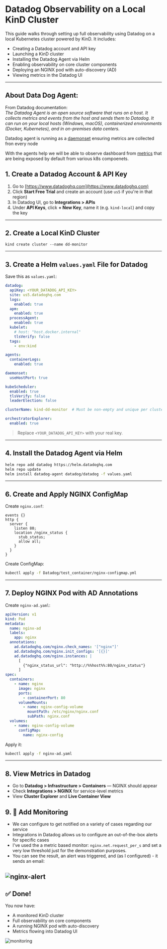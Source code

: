 # Datadog Observability on a Local KinD Cluster

This guide walks through setting up full observability using Datadog on a local Kubernetes cluster powered by KinD. It includes:
- Creating a Datadog account and API key
- Launching a KinD cluster
- Installing the Datadog Agent via Helm
- Enabling observability on core cluster components
- Deploying an NGINX pod with auto-discovery (AD)
- Viewing metrics in the Datadog UI

---
## About Data Dog Agent:
From Datadog documentation: <br>
<i>The Datadog Agent is an open source software that runs on a host. It collects metrics and events from the host and sends them to Datadog. It can run on your local hosts (Windows, macOS), containerized environments (Docker, Kubernetes), and in on-premises data centers.</i>

Datadog agent is running as a [daemonset](https://kubernetes.io/do.cs/concepts/workloads/controllers/daemonset/) ensuring metrics are collected fron every node


With the agents help we will be able to observe dashboard from [metrics]((https://kubernetes.io/docs/reference/instrumentation/metrics/)) that are being exposed by default from various k8s compoenets. 


## 1. Create a Datadog Account & API Key

1. Go to [https://www.datadoghq.com](https://www.datadoghq.com)
2. Click **Start Free Trial** and create an account (use `us5` if you're in that region)
3. In Datadog UI, go to **Integrations > APIs**
4. Under **API Keys**, click **+ New Key**, name it (e.g. `kind-local`) and copy the key

---

## 2. Create a Local KinD Cluster

`kind create cluster --name dd-monitor`

---

## 3. Create a Helm `values.yaml` File for Datadog

Save this as `values.yaml`:

```yaml
datadog:
  apiKey: <YOUR_DATADOG_API_KEY>
  site: us5.datadoghq.com
  logs:
    enabled: true
  apm:
    enabled: true
  processAgent:
    enabled: true
  kubelet:
    # host: "host.docker.internal"
    tlsVerify: false
  tags:
    - env:kind

agents:
  containerLogs:
    enabled: true

daemonset:
  useHostPort: true

kubeScheduler:
  enabled: true
  tlsVerify: false
  leaderElection: false

clusterName: kind-dd-monitor  # Must be non-empty and unique per cluster

orchestratorExplorer:
  enabled: true
```

> Replace `<YOUR_DATADOG_API_KEY>` with your real key.

---

## 4. Install the Datadog Agent via Helm

```bash
helm repo add datadog https://helm.datadoghq.com
helm repo update
helm install datadog-agent datadog/datadog -f values.yaml
```

---

## 6. Create and Apply NGINX ConfigMap

Create `nginx.conf`:
```nginx
events {}
http {
  server {
    listen 80;
    location /nginx_status {
      stub_status;
      allow all;
    }
  }
}
```

Create ConfigMap:
```bash
kubectl apply -f Datadog/test_container/nginx-configmap.yml
```

---

## 7. Deploy NGINX Pod with AD Annotations

Create `nginx-ad.yaml`:
```yaml
apiVersion: v1
kind: Pod
metadata:
  name: nginx-ad
  labels:
    app: nginx
  annotations:
    ad.datadoghq.com/nginx.check_names: '["nginx"]'
    ad.datadoghq.com/nginx.init_configs: '[{}]'
    ad.datadoghq.com/nginx.instances: |
      [
        {"nginx_status_url": "http://%%host%%:80/nginx_status"}
      ]
spec:
  containers:
    - name: nginx
      image: nginx
      ports:
        - containerPort: 80
      volumeMounts:
        - name: nginx-config-volume
          mountPath: /etc/nginx/nginx.conf
          subPath: nginx.conf
  volumes:
    - name: nginx-config-volume
      configMap:
        name: nginx-config
```

Apply it:
```bash
kubectl apply -f nginx-ad.yaml
```

---

## 8. View Metrics in Datadog

- Go to **Datadog > Infrastructure > Containers** — NGINX should appear
- Check **Integrations > NGINX** for service-level metrics
- View **Cluster Explorer** and **Live Container View**

## 9. 🚨 Add Monitoring

- We can configure to get notified on a variety of cases regarding our service
- Integrations in Datadog allows us to configure an out-of-the-box alerts for specific cases
- I've used the a metric based monitor: `nginx.net.request_per_s` and set a very low threshold just for the demonstration purposes.
- You can see the result, an alert was triggered, and (as I configured) - it sends an email:

![nginx-alert](nginx-alert.jpg)
---

## ✅ Done!

You now have:
- A monitored KinD cluster
- Full observability on core components
- A running NGINX pod with auto-discovery
- Metrics flowing into Datadog UI

![monitoring](ddmonitoring.jpg)